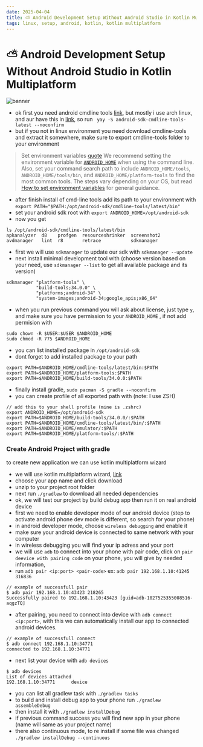 ```yaml
---
date: 2025-04-04
title: ⛅ Android Development Setup Without Android Studio in Kotlin Multiplatform
tags: linux, setup, android, kotlin, kotlin multiplatform
---
```


# ⛅ Android Development Setup Without Android Studio in Kotlin Multiplatform

![banner](https://github.com/user-attachments/assets/137052ba-02ef-4c2d-aa33-28e50acaffa0)

- ok first you need android cmdline tools [link](https://developer.android.com/tools), but mostly i use arch linux, and aur have this in [link](https://aur.archlinux.org/packages/android-sdk-cmdline-tools-latest), so run ` yay -S android-sdk-cmdline-tools-latest --noconfirm`
- but if you not in linux environment you need download cmdline-tools and extract it somewhere, make sure to export cmdline-tools folder to your environment 
>  Set environment variables [quote](https://developer.android.com/tools#environment-variables)
> We recommend setting the environment variable for  [`ANDROID_HOME`](https://developer.android.com/studio/command-line/variables#envar)  when using the command line. Also, set your command search path to include  `ANDROID_HOME/tools`,  `ANDROID_HOME/tools/bin`, and  `ANDROID_HOME/platform-tools`  to find the most common tools. The steps vary depending on your OS, but read  [How to set environment variables](https://developer.android.com/studio/command-line/variables#set)  for general guidance.
- after finish install of cmd-line tools add its path to your environment with `export PATH="$PATH:/opt/android-sdk/cmdline-tools/latest/bin"` 
- set your android sdk root with `export ANDROID_HOME=/opt/android-sdk`
- now you get 
```shell
ls /opt/android-sdk/cmdline-tools/latest/bin
apkanalyzer  d8    profgen  resourceshrinker  screenshot2
avdmanager   lint  r8       retrace           sdkmanager
```
- first we will use `sdkmanager` to update our sdk with `sdkmanager --update`
- next install minimal development  tool with (choose version based on your need, use `sdkmanager --list` to get all available package and its version)
```shell
sdkmanager "platform-tools" \
           "build-tools;34.0.0" \
           "platforms;android-34" \
           "system-images;android-34;google_apis;x86_64"
```
- when you run previous command you will ask about license, just type `y`, and make sure you have permission to your `ANDROID_HOME` , if not add permision with 
```shell
sudo chown -R $USER:$USER $ANDROID_HOME
sudo chmod -R 775 $ANDROID_HOME
```
- you can list installed package in `/opt/android-sdk`
- dont forget to add installed package to your path 
```shell
export PATH=$ANDROID_HOME/cmdline-tools/latest/bin:$PATH
export PATH=$ANDROID_HOME/platform-tools:$PATH
export PATH=$ANDROID_HOME/build-tools/34.0.0:$PATH
```
- finally install gradle, `sudo pacman -S gradle --noconfirm`
- you can create profile of all exported path with (note: I use ZSH)
```shell
// add this to your shell profile (mine is .zshrc)
export ANDROID_HOME=/opt/android-sdk
export PATH=$ANDROID_HOME/build-tools/34.0.0/:$PATH
export PATH=$ANDROID_HOME/cmdline-tools/latest/bin/:$PATH
export PATH=$ANDROID_HOME/emulator/:$PATH
export PATH=$ANDROID_HOME/platform-tools/:$PATH
```
### Create Android Project with gradle 
to create new application we can use kotlin multiplatform wizard
- we will use kotlin multiplatform wizard, [link](https://www.jetbrains.com/help/kotlin-multiplatform-dev/multiplatform-create-first-app.html#create-the-project-with-a-wizard)
- choose your app name and click download 
- unzip to your project root folder
- next run `./gradlew` to download all needed dependencies
- ok, we will test our project by build debug app then run it on real android device 
- first we need to enable developer mode of our android device (step to activate android phone dev mode is different, so search for your phone)
- in android developer mode, choose `wireless debugging` and enable it
- make sure your android device is connected to same network with your computer
- in wireless debugging you will find your ip adress and your port
- we will use `adb` to connect into your phone with pair code, click on `pair deevice with pairing code` on your phone, you will give by needed information,
- run `adb pair <ip:port> <pair-code>` ex: `adb pair 192.168.1.10:41245 316836`
```shell
// example of successfull pair 
$ adb pair 192.168.1.10:43423 218265
Successfully paired to 192.168.1.10:43423 [guid=adb-1027525355008516-aqgzTQ]
```
- after pairing, you need to connect into device with `adb connect <ip:port>`, with this we can automatically install our app to connected android devices.
```shell
// example of successfull connect
$ adb connect 192.168.1.10:34771
connected to 192.168.1.10:34771
```
- next list your device with `adb devices`
```shell
$ adb devices
List of devices attached
192.168.1.10:34771      device
```
- you can list all gradlew task with `./gradlew tasks` 
- to build and install debug app to your phone run `./gradlew assembleDebug` 
- then install it with `./gradlew installDebug`
- if previous command success you will find new app in your phone (name will same as your project name)
- there also continuous mode, to re install if some file was changed `./gradlew installDebug --continuous`
